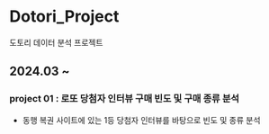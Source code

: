 # Dotori_Project
도토리 데이터 분석 프로젝트

## 2024.03 ~ 

### project 01 : 로또 당첨자 인터뷰 구매 빈도 및 구매 종류 분석
- 동행 복권 사이트에 있는 1등 당첨자 인터뷰를 바탕으로 빈도 및 종류 분석

